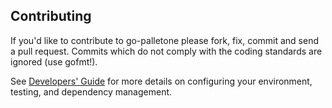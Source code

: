 ## Contributing

If you'd like to contribute to go-palletone please fork, fix, commit and
send a pull request. Commits which do not comply with the coding standards
are ignored (use gofmt!).

See [Developers' Guide](https://github.com/palletone/go-palletone/wiki/Developers'-Guide)
for more details on configuring your environment, testing, and
dependency management.